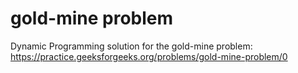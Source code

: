 # gold-mine problem
Dynamic Programming solution for the gold-mine problem: https://practice.geeksforgeeks.org/problems/gold-mine-problem/0
